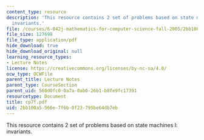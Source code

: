 ```yaml
---
content_type: resource
description: 'This resource contains 2 set of problems based on state machines I:
  invariants.'
file: /courses/6-042j-mathematics-for-computer-science-fall-2005/2bb100a5566e7f6b0f23795be64db7eb_cp7f.pdf
file_size: 127698
file_type: application/pdf
hide_download: true
hide_download_original: null
learning_resource_types:
- Lecture Notes
license: https://creativecommons.org/licenses/by-nc-sa/4.0/
ocw_type: OCWFile
parent_title: Lecture Notes
parent_type: CourseSection
parent_uid: 560d0fc0-0a7a-0ab0-26b1-b8fe9fc17391
resourcetype: Document
title: cp7f.pdf
uid: 2bb100a5-566e-7f6b-0f23-795be64db7eb
---
```

This resource contains 2 set of problems based on state machines I: invariants.